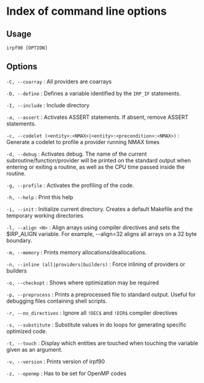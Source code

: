 Index of command line options
=============================

## Usage

    irpf90 [OPTION]

## Options

``-C, --coarray``
:   All providers are coarrays

``-D, --define``
:   Defines a variable identified by the 
    ``IRP_IF`` statements.

``-I, --include``
:   Include directory

``-a, --assert``
:   Activates ASSERT statements. If absent, 
    remove ASSERT statements.

``-c, --codelet (<entity>:<NMAX>|<entity>:<precondition>:<NMAX>)``
:   Generate a codelet to profile a 
    provider running NMAX times

``-d, --debug``
:   Activates debug. The name of the 
    current subroutine/function/provider 
    will be printed on the standard output 
    when entering or exiting a routine, as 
    well as the CPU time passed inside the 
    routine.

``-g, --profile``
:   Activates the profiling of the code.

``-h, --help``
:   Print this help

``-i, --init``
:   Initialize current directory. Creates a 
    default Makefile and the temporary 
    working directories.

``-l, --align <N>``
:   Align arrays using compiler directives 
    and sets the $IRP_ALIGN variable. For 
    example, --align=32 aligns all arrays 
    on a 32 byte boundary.

``-m, --memory``
:   Prints memory allocations/deallocations.

``-n, --inline (all|providers|builders)``
:   Force inlining 
    of providers or builders

``-o, --checkopt``
:   Shows where optimization may be required

``-p, --preprocess``
:   Prints a preprocessed file to standard 
    output. Useful for  debugging files 
    containing shell scripts.

``-r, --no_directives``
:   Ignore all ``!DEC$``
    and ``!DIR$`` compiler directives 

``-s, --substitute``
:   Substitute values in do loops for 
    generating specific optimized code.

``-t, --touch``
:   Display which entities are touched when 
    touching the variable given as an 
    argument.

``-v, --version``
:   Prints version of irpf90

``-z, --openmp``
:   Has to be set for OpenMP codes

```
